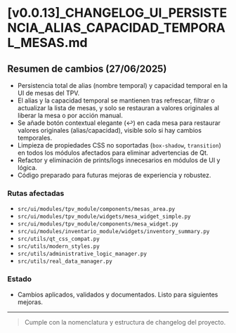 # [v0.0.13]_CHANGELOG_UI_PERSISTENCIA_ALIAS_CAPACIDAD_TEMPORAL_MESAS.md

## Resumen de cambios (27/06/2025)

- Persistencia total de alias (nombre temporal) y capacidad temporal en la UI de mesas del TPV.
- El alias y la capacidad temporal se mantienen tras refrescar, filtrar o actualizar la lista de mesas, y solo se restauran a valores originales al liberar la mesa o por acción manual.
- Se añade botón contextual elegante (↩️) en cada mesa para restaurar valores originales (alias/capacidad), visible solo si hay cambios temporales.
- Limpieza de propiedades CSS no soportadas (`box-shadow`, `transition`) en todos los módulos afectados para eliminar advertencias de Qt.
- Refactor y eliminación de prints/logs innecesarios en módulos de UI y lógica.
- Código preparado para futuras mejoras de experiencia y robustez.

### Rutas afectadas
- `src/ui/modules/tpv_module/components/mesas_area.py`
- `src/ui/modules/tpv_module/widgets/mesa_widget_simple.py`
- `src/ui/modules/tpv_module/components/mesa_widget.py`
- `src/ui/modules/inventario_module/widgets/inventory_summary.py`
- `src/utils/qt_css_compat.py`
- `src/utils/modern_styles.py`
- `src/utils/administrative_logic_manager.py`
- `src/utils/real_data_manager.py`

### Estado
- Cambios aplicados, validados y documentados. Listo para siguientes mejoras.

---

> Cumple con la nomenclatura y estructura de changelog del proyecto.
